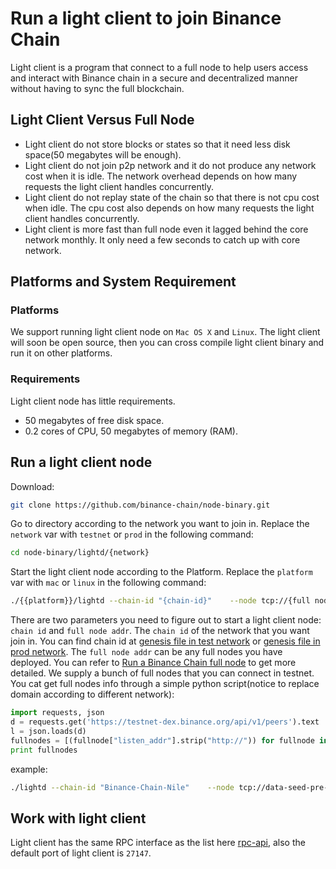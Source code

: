 # Run a light client to join Binance Chain

Light client is a program that connect to a full node to help users access and interact with Binance chain
in a secure and decentralized manner without having to sync the full blockchain.

## Light Client Versus Full Node

- Light client do not store blocks or states so that it need less disk space(50 megabytes will be enough).
- Light client do not join p2p network and it do not produce any network cost when it is idle. The network
overhead depends on how many requests the light client handles concurrently.
- Light client do not replay state of the chain so that there is not cpu cost when idle. The cpu cost also
depends on how many requests the light client handles concurrently.
- Light client is more fast than full node even it lagged behind the core network monthly. It only need a few seconds
to catch up with core network.

## Platforms and System Requirement

### Platforms

We support running light client node on `Mac OS X` and `Linux`. The light client will soon be open source,
then you can cross compile light client binary and run it on other platforms.

### Requirements
Light client node has little requirements.

- 50 megabytes of free disk space.
- 0.2 cores of CPU, 50 megabytes of memory (RAM).

## Run a light client node

Download:
```bash
git clone https://github.com/binance-chain/node-binary.git
```

Go to directory according to the network you want to join in. Replace the `network` var with `testnet` or `prod` in the
following command:
```bash
cd node-binary/lightd/{network}
```

Start the light client node according to the Platform. Replace the `platform` var with `mac` or `linux` in the following command:
```bash
./{{platform}}/lightd --chain-id "{chain-id}"    --node tcp://{full node addr}:80  > node.log  &
```

There are two parameters you need to figure out to start a light client node: `chain id` and `full node addr`.
The `chain id` of the network that you want join in. You can find chain id at [genesis file in test network](https://github.com/binance-chain/node-binary/blob/master/fullnode/testnet/node/config/genesis.json)
or [genesis file in prod network](https://github.com/binance-chain/node-binary/blob/master/fullnode/prod/node/config/genesis.json).
 The `full node addr` can be any full nodes you have deployed. You can
refer to [Run a Binance Chain full node](fullnode.md) to get more detailed. We supply a bunch of full nodes that you can
connect in testnet.
You cat get full nodes info through a simple python script(notice to replace domain according to different network):
```python
import requests, json
d = requests.get('https://testnet-dex.binance.org/api/v1/peers').text
l = json.loads(d)
fullnodes = [(fullnode["listen_addr"].strip("http://")) for fullnode in l if "accelerated" not in fullnode ]
print fullnodes
```

example:
```bash
./lightd --chain-id "Binance-Chain-Nile"    --node tcp://data-seed-pre-0-s1.binance.org:80  > node.log  &
```


## Work with light client

Light client has the same RPC interface as the list here [rpc-api](api-reference/node-rpc.md), also the default port of light
client is `27147`.
